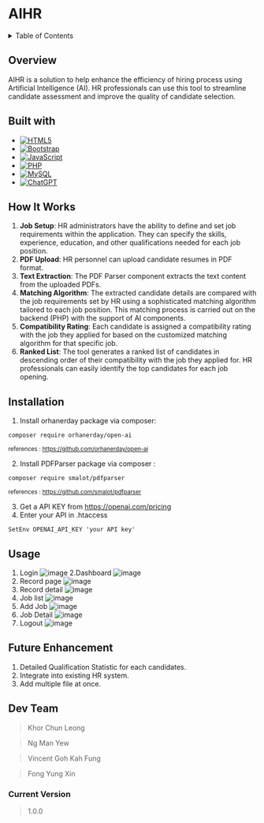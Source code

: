 # AIHR

<details>
  <summary>Table of Contents</summary>
  <ol>
    <li><a href="#overview">overview</a></li>
    <li><a href="#built-with">Built with</a></li>
    <li><a href="#how-it-works">How It Works</a></li>
    <li><a href="#installation">Installation</a></li>
    <li><a href="#usage">Usage</a></li>
    <li><a href="#future-enhancement">Future Enhancement</a></li>
    <li><a href="#dev-team">Dev Team</a></li>
    <li><a href="#current-version">Current Version</a></li>
  </ol>
</details>

## Overview
AIHR is a solution to help enhance the efficiency of hiring process using Artificial Intelligence (AI). HR professionals can use this tool to streamline candidate assessment and improve the quality of candidate selection.

## Built with
- [![HTML5](https://img.shields.io/badge/html5-%23E34F26.svg?style=for-the-badge&logo=html5&logoColor=white)](https://html.com/html5/)
- [![Bootstrap](https://img.shields.io/badge/bootstrap-%238511FA.svg?style=for-the-badge&logo=bootstrap&logoColor=white)](https://getbootstrap.com/)
- [![JavaScript](https://img.shields.io/badge/javascript-%23323330.svg?style=for-the-badge&logo=javascript&logoColor=%23F7DF1E)](https://www.javascript.com/)
- [![PHP](https://img.shields.io/badge/php-%23777BB4.svg?style=for-the-badge&logo=php&logoColor=white)](https://www.php.net/)
- [![MySQL](https://img.shields.io/badge/mysql-%2300f.svg?style=for-the-badge&logo=mysql&logoColor=white)](https://www.mysql.com/)
- [![ChatGPT](https://img.shields.io/badge/chatGPT-74aa9c?style=for-the-badge&logo=openai&logoColor=white)](https://openai.com/)

## How It Works
1. **Job Setup**: HR administrators have the ability to define and set job requirements within the application. They can specify the skills, experience, education, and other qualifications needed for each job position.
2. **PDF Upload**: HR personnel can upload candidate resumes in PDF format.
3. **Text Extraction**: The PDF Parser component extracts the text content from the uploaded PDFs.
4. **Matching Algorithm**: The extracted candidate details are compared with the job requirements set by HR using a sophisticated matching algorithm tailored to each job position. This matching process is carried out on the backend (PHP) with the support of AI components.
5. **Compatibility Rating**: Each candidate is assigned a compatibility rating with the job they applied for based on the customized matching algorithm for that specific job.
6. **Ranked List**: The tool generates a ranked list of candidates in descending order of their compatibility with the job they applied for. HR professionals can easily identify the top candidates for each job opening.

## Installation
1. Install orhanerday package via composer:
```
composer require orhanerday/open-ai
```
<sup>references : https://github.com/orhanerday/open-ai</sup>

2. Install PDFParser package via composer :
```
composer require smalot/pdfparser
```
<sup>references : https://github.com/smalot/pdfparser</sup>

3. Get a API KEY from https://openai.com/pricing
4. Enter your API in .htaccess

```
SetEnv OPENAI_API_KEY 'your API key'
```

## Usage

1. Login
   ![image](https://github.com/Leongge/aihr/assets/143370605/8b951fae-ac5e-4bc9-a65e-c7f647592052)
2.Dashboard
   ![image](https://github.com/Leongge/aihr/assets/143370605/f705dd0e-8921-4d62-b654-1d06f7b0e1c2)
3. Record page
   ![image](https://github.com/Leongge/aihr/assets/143370605/77294ea6-2bc2-4a69-8b72-aa7e808c3960)
4. Record detail
   ![image](https://github.com/Leongge/aihr/assets/143370605/6b3dceb8-fffc-4f97-b1e5-d403e50a6226)
5. Job list
   ![image](https://github.com/Leongge/aihr/assets/143370605/bcb0e4c3-0935-4b39-bda5-2b6570200d14)
6. Add Job
   ![image](https://github.com/Leongge/aihr/assets/143370605/f678666b-094f-4bb5-a5ed-c995b5c89980)
7. Job Detail
   ![image](https://github.com/Leongge/aihr/assets/143370605/adf74ca6-f0fc-4f47-8af8-49d42c6699a1)
8. Logout
   ![image](https://github.com/Leongge/aihr/assets/143370605/47bb8a56-33ee-47c1-bb34-c3dc824d354b)

## Future Enhancement
1. Detailed Qualification Statistic for each candidates.
2. Integrate into existing HR system.
3. Add multiple file at once.

## Dev Team
> Khor Chun Leong

>  Ng Man Yew

>  Vincent Goh Kah Fung

>  Fong Yung Xin

### Current Version
> 1.0.0


